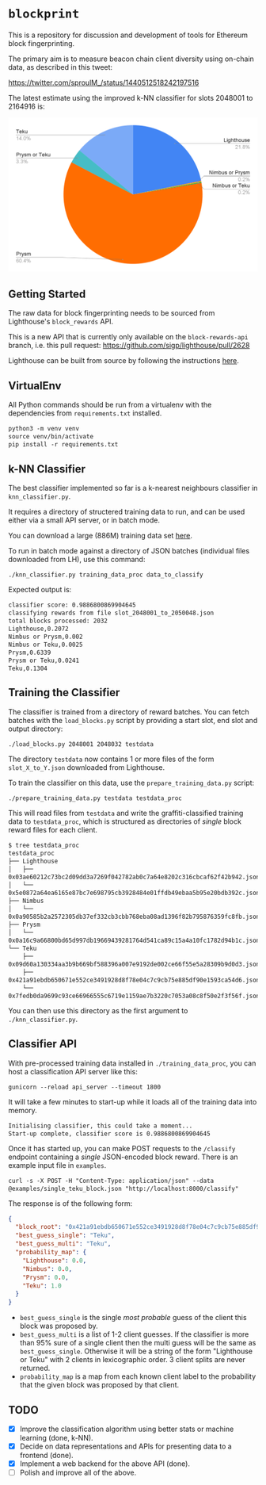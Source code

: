 # `blockprint`

This is a repository for discussion and development of tools for Ethereum block
fingerprinting.

The primary aim is to measure beacon chain client diversity using on-chain
data, as described in this tweet:

https://twitter.com/sproulM_/status/1440512518242197516

The latest estimate using the improved k-NN classifier for slots 2048001 to 2164916 is:

![](imgs/knn_slots_2048001_to_2164916.png)

## Getting Started

The raw data for block fingerprinting needs to be sourced from Lighthouse's `block_rewards` API.

This is a new API that is currently only available on the `block-rewards-api` branch, i.e. this
pull request: https://github.com/sigp/lighthouse/pull/2628

Lighthouse can be built from source by following the instructions [here][lighthouse_src].

[lighthouse_src]: https://lighthouse-book.sigmaprime.io/installation-source.html

## VirtualEnv

All Python commands should be run from a virtualenv with the dependencies from `requirements.txt`
installed.

```
python3 -m venv venv
source venv/bin/activate
pip install -r requirements.txt
```

## k-NN Classifier

The best classifier implemented so far is a k-nearest neighbours classifier in `knn_classifier.py`.

It requires a directory of structered training data to run, and can be used either via a small
API server, or in batch mode.

You can download a large (886M) training data set [here][training_data].

[training_data]: https://drive.google.com/file/d/1FZcaMLghuaPYIqTU98mL7d4KW0EDeN9l

To run in batch mode against a directory of JSON batches (individual files downloaded from LH),
use this command:

```
./knn_classifier.py training_data_proc data_to_classify
```

Expected output is:

```
classifier score: 0.9886800869904645
classifying rewards from file slot_2048001_to_2050048.json
total blocks processed: 2032
Lighthouse,0.2072
Nimbus or Prysm,0.002
Nimbus or Teku,0.0025
Prysm,0.6339
Prysm or Teku,0.0241
Teku,0.1304
```

## Training the Classifier

The classifier is trained from a directory of reward batches. You can fetch batches with the
`load_blocks.py` script by providing a start slot, end slot and output directory:

```
./load_blocks.py 2048001 2048032 testdata
```

The directory `testdata` now contains 1 or more files of the form `slot_X_to_Y.json` downloaded
from Lighthouse.

To train the classifier on this data, use the `prepare_training_data.py` script:

```
./prepare_training_data.py testdata testdata_proc
```

This will read files from `testdata` and write the graffiti-classified training data to
`testdata_proc`, which is structured as directories of _single_ block reward files for each
client.

```
$ tree testdata_proc
testdata_proc
├── Lighthouse
│   ├── 0x03ae60212c73bc2d09dd3a7269f042782ab0c7a64e8202c316cbcaf62f42b942.json
│   └── 0x5e0872a64ea6165e87bc7e698795cb3928484e01ffdb49ebaa5b95e20bdb392c.json
├── Nimbus
│   └── 0x0a90585b2a2572305db37ef332cb3cbb768eba08ad1396f82b795876359fc8fb.json
├── Prysm
│   └── 0x0a16c9a66800bd65d997db19669439281764d541ca89c15a4a10fc1782d94b1c.json
└── Teku
    ├── 0x09d60a130334aa3b9b669bf588396a007e9192de002ce66f55e5a28309b9d0d3.json
    ├── 0x421a91ebdb650671e552ce3491928d8f78e04c7c9cb75e885df90e1593ca54d6.json
    └── 0x7fedb0da9699c93ce66966555c6719e1159ae7b3220c7053a08c8f50e2f3f56f.json
```

You can then use this directory as the first argument to `./knn_classifier.py`.

## Classifier API

With pre-processed training data installed in `./training_data_proc`, you can
host a classification API server like this:

```
gunicorn --reload api_server --timeout 1800
```

It will take a few minutes to start-up while it loads all of the training data into memory.

```
Initialising classifier, this could take a moment...
Start-up complete, classifier score is 0.9886800869904645
```

Once it has started up, you can make POST requests to the `/classify` endpoint containing
a _single_ JSON-encoded block reward. There is an example input file in `examples`.

```
curl -s -X POST -H "Content-Type: application/json" --data @examples/single_teku_block.json "http://localhost:8000/classify"
```

The response is of the following form:

```json
{
  "block_root": "0x421a91ebdb650671e552ce3491928d8f78e04c7c9cb75e885df90e1593ca54d6",
  "best_guess_single": "Teku",
  "best_guess_multi": "Teku",
  "probability_map": {
    "Lighthouse": 0.0,
    "Nimbus": 0.0,
    "Prysm": 0.0,
    "Teku": 1.0
  }
}
```

* `best_guess_single` is the single _most probable_ guess of the client this block was proposed
   by.
* `best_guess_multi` is a list of 1-2 client guesses. If the classifier is more than 95% sure
   of a single client then the multi guess will be the same as `best_guess_single`. Otherwise
   it will be a string of the form "Lighthouse or Teku" with 2 clients in lexicographic order.
   3 client splits are never returned.
* `probability_map` is a map from each known client label to the probability that the given block
   was proposed by that client.

## TODO

- [x] Improve the classification algorithm using better stats or machine learning (done, k-NN).
- [x] Decide on data representations and APIs for presenting data to a frontend (done).
- [x] Implement a web backend for the above API (done).
- [ ] Polish and improve all of the above.
